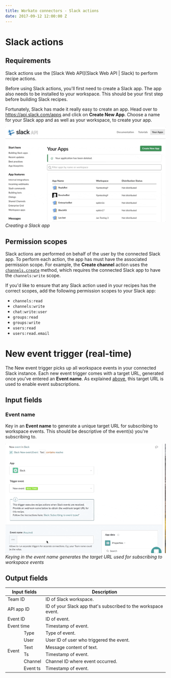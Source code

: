 ```yaml
---
title: Workato connectors - Slack actions
date: 2017-09-12 12:00:00 Z
---
```


# Slack actions
## Requirements
Slack actions use the [Slack Web API](Slack Web API | Slack) to perform recipe actions.

Before using Slack actions, you'll first need to create a Slack app. The app also needs to be installed to your workspace. This should be your first step before building Slack recipes.

Fortunately, Slack has made it really easy to create an app. Head over to https://api.slack.com/apps and click on **Create New App**. Choose a name for your Slack app and as well as your workspace, to create your app.

![Creating a Slack app](/assets/images/connectors/slack/create-slack-app.gif)
*Creating a Slack app*

## Permission scopes
Slack actions are performed on behalf of the user by the connected Slack app. To perform each action, the app has must have the associated permission scope. For example, the **Create channel** action uses the [`channels.create`](https://api.slack.com/methods/channels.create) method, which requires the connected Slack app to have the `channels:write` scope.

If you'd like to ensure that any Slack action used in your recipes has the correct scopes, add the following permission scopes to your Slack app:

- `channels:read`
- `channels:write`
- `chat:write:user`
- `groups:read`
- `groups:write`
- `users:read`
- `users:read.email`

# New event trigger (real-time)
The New event trigger picks up all workspace events in your connected Slack instance. Each new event trigger comes with a target URL, generated once you've entered an **Event name**. As explained [above](/connectors/slack/triggers.md#enabling-event-subscriptions), this target URL is used to enable event subscriptions.

## Input fields
### Event name
Key in an **Event name** to generate a unique target URL for subscribing to workspace events. This should be descriptive of the event(s) you're subscribing to.

![Event name](/assets/images/connectors/slack/event-name.gif)
*Keying in the event name generates the target URL used for subscribing to workspace events*

## Output fields
<table class="unchanged rich-diff-level-one">
    <thead>
        <tr>
            <th colspan="2">Input fields</th>
            <th>Description</th>
        </tr>
    </thead>
    <tbody>
        <tr>
          <td colspan="2">Team ID</td>
          <td>ID of Slack workspace.</td>
        </tr>
        <tr>
          <td colspan="2">API app ID</td>
          <td>ID of your Slack app that's subscribed to the workspace event.</td>
        </tr>
        <tr>
          <td colspan="2">Event ID</td>
          <td>ID of event.</td>
        </tr>
        <tr>
          <td colspan="2">Event time</td>
          <td>Timestamp of event.</td>
        </tr>
        <tr>
          <td rowspan="6">Event</td>
          <td>Type</td>
          <td>Type of event.</td>
        </tr>
        <tr>
          <td>User</td>
          <td>User ID of user who triggered the event.</td>
        </tr>
        <tr>
          <td>Text</td>
          <td>Message content of text.</td>
        </tr>
        <tr>
          <td>Ts</td>
          <td>Timestamp of event.</td>
        </tr>
        <tr>
          <td>Channel</td>
          <td>Channel ID where event occurred.</td>
        </tr>
        <tr>
          <td>Event ts</td>
          <td>Timestamp of event.</td>
        </tr>
    </tbody>
</table>
